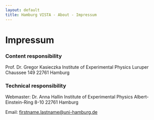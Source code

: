 ```yaml
---
layout: default
title: Hamburg VISTA - About - Impressum
---
```


# Impressum

### Content responsibility

Prof. Dr. Gregor Kasieczka
Institute of Experimental Physics
Luruper Chaussee 149
22761 Hamburg

### Technical responsibility

Webmaster:
Dr. Anna Hallin
Institute of Experimental Physics
Albert-Einstein-Ring 8-10
22761 Hamburg

Email: firstname.lastname@uni-hamburg.de

